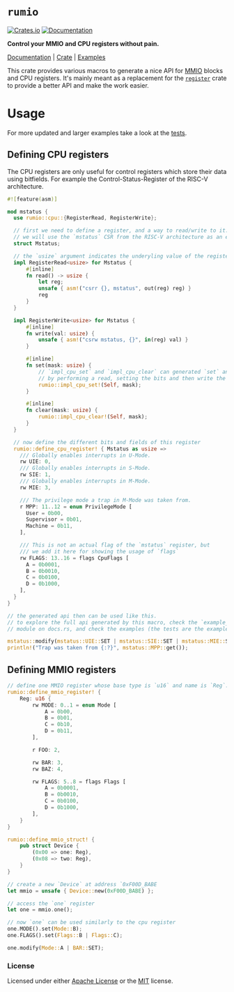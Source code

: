 `rumio`
=======
[![Crates.io](https://img.shields.io/crates/v/rumio.svg)](https://crates.io/crates/rumio)
[![Documentation](https://img.shields.io/badge/documentation-docs.rs-blue.svg)](https://docs.rs/rumio)

**Control your MMIO and CPU registers without pain.**

[Documentation][docs-rs] | [Crate][crates-io] | [Examples][examples]

This crate provides various macros to generate a nice API for [MMIO][mmio] blocks
and CPU registers. It's mainly meant as a replacement for the [`register`][regs-rs] crate
to provide a better API and make the work easier.

# Usage

For more updated and larger examples take a look at the [tests][examples].

## Defining CPU registers

The CPU registers are only useful for control registers which store their data using
bitfields. For example the Control-Status-Register of the RISC-V architecture.

```rust
#![feature(asm)]

mod mstatus {
  use rumio::cpu::{RegisterRead, RegisterWrite};

  // first we need to define a register, and a way to read/write to it.
  // we will use the `mstatus` CSR from the RISC-V architecture as an example
  struct Mstatus;

  // the `usize` argument indicates the underyling value of the register.
  impl RegisterRead<usize> for Mstatus {
      #[inline]
      fn read() -> usize {
          let reg;
          unsafe { asm!("csrr {}, mstatus", out(reg) reg) }
          reg
      }
  }

  impl RegisterWrite<usize> for Mstatus {
      #[inline]
      fn write(val: usize) {
          unsafe { asm!("csrw mstatus, {}", in(reg) val) }
      }

      #[inline]
      fn set(mask: usize) {
          // `impl_cpu_set` and `impl_cpu_clear` can generated `set` and `clear`
          // by performing a read, setting the bits and then write the value again.
          rumio::impl_cpu_set!(Self, mask);
      }

      #[inline]
      fn clear(mask: usize) {
          rumio::impl_cpu_clear!(Self, mask);
      }
  }

  // now define the different bits and fields of this register
  rumio::define_cpu_register! { Mstatus as usize =>
    /// Globally enables interrupts in U-Mode.
    rw UIE: 0,
    /// Globally enables interrupts in S-Mode.
    rw SIE: 1,
    /// Globally enables interrupts in M-Mode.
    rw MIE: 3,

    /// The privilege mode a trap in M-Mode was taken from.
    r MPP: 11..12 = enum PrivilegeMode [
      User = 0b00,
      Supervisor = 0b01,
      Machine = 0b11,
    ],

    /// This is not an actual flag of the `mstatus` register, but
    /// we add it here for showing the usage of `flags`
    rw FLAGS: 13..16 = flags CpuFlags [
      A = 0b0001,
      B = 0b0010,
      C = 0b0100,
      D = 0b1000,
    ],
  }
}

// the generated api then can be used like this.
// to explore the full api generated by this macro, check the `example_generated`
// module on docs.rs, and check the examples (the tests are the examples)

mstatus::modify(mstatus::UIE::SET | mstatus::SIE::SET | mstatus::MIE::SET);
println!("Trap was taken from {:?}", mstatus::MPP::get());
```

## Defining MMIO registers

```rust
// define one MMIO register whose base type is `u16` and name is `Reg`.
rumio::define_mmio_register! {
    Reg: u16 {
        rw MODE: 0..1 = enum Mode [
            A = 0b00,
            B = 0b01,
            C = 0b10,
            D = 0b11,
        ],

        r FOO: 2,

        rw BAR: 3,
        rw BAZ: 4,

        rw FLAGS: 5..8 = flags Flags [
            A = 0b0001,
            B = 0b0010,
            C = 0b0100,
            D = 0b1000,
        ],
    }
}

rumio::define_mmio_struct! {
    pub struct Device {
        (0x00 => one: Reg),
        (0x08 => two: Reg),
    }
}

// create a new `Device` at address `0xF00D_BABE
let mmio = unsafe { Device::new(0xF00D_BABE) };

// access the `one` register
let one = mmio.one();

// now `one` can be used similarly to the cpu register
one.MODE().set(Mode::B);
one.FLAGS().set(Flags::B | Flags::C);

one.modify(Mode::A | BAR::SET);
```

### License

Licensed under either [Apache License][apache] or the [MIT][mit] license.


[docs-rs]: https://docs.rs/rumio
[crates-io]: https://crates.io/crates/ruumio
[examples]: https://github.com/Stupremee/rumio/tree/main/tests
[apache]: https://github.com/Stupremee/rumio/tree/main/LICENSE-APACHE
[mit]: https://github.com/Stupremee/rumio/tree/main/LICENSE-MIT
[mmio]: https://en.wikipedia.org/wiki/Memory-mapped_I/O
[regs-rs]: https://docs.rs/register
